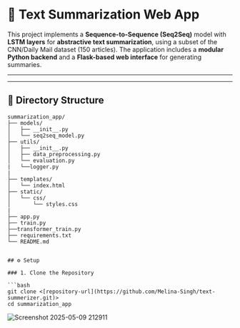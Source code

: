 
# 📝 Text Summarization Web App

This project implements a **Sequence-to-Sequence (Seq2Seq)** model with **LSTM layers** for **abstractive text summarization**, using a subset of the CNN/Daily Mail dataset (150 articles). The application includes a **modular Python backend** and a **Flask-based web interface** for generating summaries.

---


---

## 📁 Directory Structure

```text
summarization_app/
├── models/
│   ├── __init__.py
│   └── seq2seq_model.py
├── utils/
│   ├── __init__.py
│   ├── data_preprocessing.py
│   └── evaluation.py
|   └──logger.py
|   
├── templates/
│   └── index.html
├── static/
│   └── css/
│       └── styles.css
|
├── app.py
├── train.py
├──transformer_train.py
├── requirements.txt
└── README.md


## ⚙️ Setup

### 1. Clone the Repository

```bash
git clone <[repository-url](https://github.com/Melina-Singh/text-summerizer.git)>
cd summarization_app
```

![Screenshot 2025-05-09 212911](https://github.com/user-attachments/assets/f65e9ba2-ab78-427d-a424-07bd4f58e1cf)

